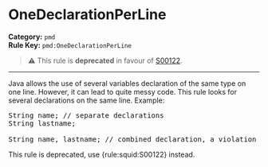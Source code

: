 
# OneDeclarationPerLine
**Category:** `pmd`<br/>
**Rule Key:** `pmd:OneDeclarationPerLine`<br/>
> :warning: This rule is **deprecated** in favour of [S00122](https://rules.sonarsource.com/java/RSPEC-00122).

-----

Java allows the use of several variables declaration of the same type on one line. However, it
can lead to quite messy code. This rule looks for several declarations on the same line. Example:
<pre>
String name; // separate declarations
String lastname;

String name, lastname; // combined declaration, a violation
</pre>

<p>
  This rule is deprecated, use {rule:squid:S00122} instead.
</p>

